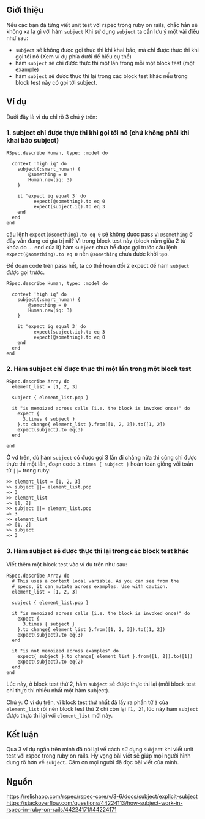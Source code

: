 ## Giới thiệu
Nếu các bạn đã từng viết unit test với rspec trong ruby on rails, chắc hẳn sẽ không xa lạ gì với hàm `subject` 
Khi sử dụng `subject` ta cần lưu ý một vài điều như sau:
* `subject` sẽ không được gọi thực thi khi khai báo, mà chỉ được thực thi khi gọi tới nó (Xem ví dụ phía dưới để hiểu cụ thể)
* hàm `subject` sẽ chỉ được thực thi một lần trong mỗi một block test (một example)
* hàm `subject` sẽ được thực thi lại trong các block test khác nếu trong block test này có gọi tới subject.

## Ví dụ
Dưới đây là ví dụ chỉ rõ 3 chú ý trên:
### 1.  subject chỉ được thực thi khi gọi tới nó (chứ không phải khi khai báo subject)
```
RSpec.describe Human, type: :model do

  context 'high iq' do
  	subject(:smart_human) {
  		@something = 0
  		Human.new(iq: 3)
  	}

  	it 'expect iq equal 3' do
          expect(@something).to eq 0
          expect(subject.iq).to eq 3
  	end
  end
end
```

câu lệnh `expect(@something).to eq 0` sẽ không được pass vì `@something` ở đây vẫn đang có gía trị nil? Vì trong block test này (block nằm giữa 2 từ khóa do ... end của it) hàm `subject` chưa hề được gọi trước câu lệnh `expect(@something).to eq 0` nên `@something` chưa được khởi tạo.

Để đoạn code trên pass hết, ta có thể hoán đổi 2 expect để hàm `subject` được gọi trước.
```
RSpec.describe Human, type: :model do

  context 'high iq' do
  	subject(:smart_human) {
  		@something = 0
  		Human.new(iq: 3)
  	}

  	it 'expect iq equal 3' do
          expect(subject.iq).to eq 3
          expect(@something).to eq 0
  	end
  end
end
```
### 2. Hàm subject chỉ được thực thi một lần trong một block test

```
RSpec.describe Array do
  element_list = [1, 2, 3]

  subject { element_list.pop }

  it "is memoized across calls (i.e. the block is invoked once)" do
    expect {
      3.times { subject }
    }.to change{ element_list }.from([1, 2, 3]).to([1, 2])
    expect(subject).to eq(3)
  end

end
```
Ở vd trên, dù hàm `subject` có được gọi 3 lần đi chăng nữa thì cũng chỉ được thực thi một lần, đoạn code `3.times { subject }` hoàn toàn giống với toán tử `||=` trong ruby:
```
>> element_list = [1, 2, 3]
>> subject ||= element_list.pop
=> 3
>> element_list
=> [1, 2]
>> subject ||= element_list.pop
=> 3
>> element_list
=> [1, 2]
>> subject
=> 3
```
### 3. Hàm subject sẽ được thực thi lại trong các block test khác
Viết thêm một block test vào ví dụ trên như sau:
```
RSpec.describe Array do
  # This uses a context local variable. As you can see from the
  # specs, it can mutate across examples. Use with caution.
  element_list = [1, 2, 3]

  subject { element_list.pop }

  it "is memoized across calls (i.e. the block is invoked once)" do
    expect {
      3.times { subject }
    }.to change{ element_list }.from([1, 2, 3]).to([1, 2])
    expect(subject).to eq(3)
  end

  it "is not memoized across examples" do
    expect{ subject }.to change{ element_list }.from([1, 2]).to([1])
    expect(subject).to eq(2)
  end
end
```
Lúc này, ở block test thứ 2, hàm `subject` sẽ được thực thi lại (mỗi block test chỉ thực thi nhiều nhất một hàm subject).

Chú ý: Ở ví dụ trên, vì block test thứ nhất đã lấy ra phần tử `3` của `element_list` rồi nên block test thứ 2 chỉ còn lại `[1, 2]`, lúc này hàm `subject` được thực thi lại với `element_list` mới này.

 ## Kết luận
 Qua 3 ví dụ ngắn trên mình đã nói lại về cách sử dụng `subject` khi viết unit test với rspec trong ruby on rails. Hy vọng bài viết sẽ giúp mọi người hình dung rõ hơn về `subject`.
 Cám ơn mọi người đã đọc bài viết của mình.
 ## Nguồn
 https://relishapp.com/rspec/rspec-core/v/3-6/docs/subject/explicit-subject
 https://stackoverflow.com/questions/44224113/how-subject-work-in-rspec-in-ruby-on-rails/44224171#44224171